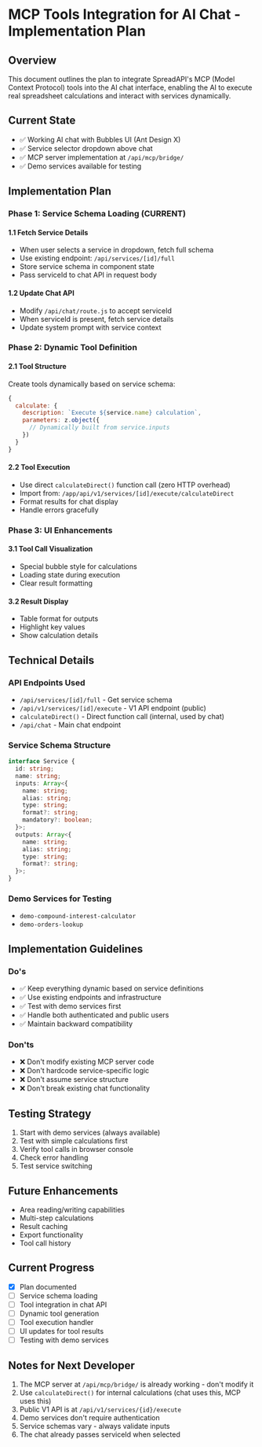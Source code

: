 # MCP Tools Integration for AI Chat - Implementation Plan

## Overview
This document outlines the plan to integrate SpreadAPI's MCP (Model Context Protocol) tools into the AI chat interface, enabling the AI to execute real spreadsheet calculations and interact with services dynamically.

## Current State
- ✅ Working AI chat with Bubbles UI (Ant Design X)
- ✅ Service selector dropdown above chat
- ✅ MCP server implementation at `/api/mcp/bridge/`
- ✅ Demo services available for testing

## Implementation Plan

### Phase 1: Service Schema Loading (CURRENT)

#### 1.1 Fetch Service Details
- When user selects a service in dropdown, fetch full schema
- Use existing endpoint: `/api/services/[id]/full`
- Store service schema in component state
- Pass serviceId to chat API in request body

#### 1.2 Update Chat API
- Modify `/api/chat/route.js` to accept serviceId
- When serviceId is present, fetch service details
- Update system prompt with service context

### Phase 2: Dynamic Tool Definition

#### 2.1 Tool Structure
Create tools dynamically based on service schema:
```javascript
{
  calculate: {
    description: `Execute ${service.name} calculation`,
    parameters: z.object({
      // Dynamically built from service.inputs
    })
  }
}
```

#### 2.2 Tool Execution
- Use direct `calculateDirect()` function call (zero HTTP overhead)
- Import from: `/app/api/v1/services/[id]/execute/calculateDirect`
- Format results for chat display
- Handle errors gracefully

### Phase 3: UI Enhancements

#### 3.1 Tool Call Visualization
- Special bubble style for calculations
- Loading state during execution
- Clear result formatting

#### 3.2 Result Display
- Table format for outputs
- Highlight key values
- Show calculation details

## Technical Details

### API Endpoints Used
- `/api/services/[id]/full` - Get service schema
- `/api/v1/services/[id]/execute` - V1 API endpoint (public)
- `calculateDirect()` - Direct function call (internal, used by chat)
- `/api/chat` - Main chat endpoint

### Service Schema Structure
```typescript
interface Service {
  id: string;
  name: string;
  inputs: Array<{
    name: string;
    alias: string;
    type: string;
    format?: string;
    mandatory?: boolean;
  }>;
  outputs: Array<{
    name: string;
    alias: string;
    type: string;
    format?: string;
  }>;
}
```

### Demo Services for Testing
- `demo-compound-interest-calculator`
- `demo-orders-lookup`

## Implementation Guidelines

### Do's
- ✅ Keep everything dynamic based on service definitions
- ✅ Use existing endpoints and infrastructure
- ✅ Test with demo services first
- ✅ Handle both authenticated and public users
- ✅ Maintain backward compatibility

### Don'ts
- ❌ Don't modify existing MCP server code
- ❌ Don't hardcode service-specific logic
- ❌ Don't assume service structure
- ❌ Don't break existing chat functionality

## Testing Strategy

1. Start with demo services (always available)
2. Test with simple calculations first
3. Verify tool calls in browser console
4. Check error handling
5. Test service switching

## Future Enhancements

- Area reading/writing capabilities
- Multi-step calculations
- Result caching
- Export functionality
- Tool call history

## Current Progress

- [x] Plan documented
- [ ] Service schema loading
- [ ] Tool integration in chat API
- [ ] Dynamic tool generation
- [ ] Tool execution handler
- [ ] UI updates for tool results
- [ ] Testing with demo services

## Notes for Next Developer

1. The MCP server at `/api/mcp/bridge/` is already working - don't modify it
2. Use `calculateDirect()` for internal calculations (chat uses this, MCP uses this)
3. Public V1 API is at `/api/v1/services/{id}/execute`
4. Demo services don't require authentication
5. Service schemas vary - always validate inputs
6. The chat already passes serviceId when selected